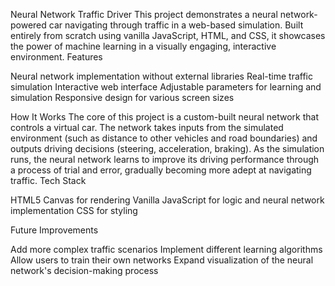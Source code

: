 Neural Network Traffic Driver
This project demonstrates a neural network-powered car navigating through traffic in a web-based simulation. Built entirely from scratch using vanilla JavaScript, HTML, and CSS, it showcases the power of machine learning in a visually engaging, interactive environment.
Features

Neural network implementation without external libraries
Real-time traffic simulation
Interactive web interface
Adjustable parameters for learning and simulation
Responsive design for various screen sizes

How It Works
The core of this project is a custom-built neural network that controls a virtual car. The network takes inputs from the simulated environment (such as distance to other vehicles and road boundaries) and outputs driving decisions (steering, acceleration, braking).
As the simulation runs, the neural network learns to improve its driving performance through a process of trial and error, gradually becoming more adept at navigating traffic.
Tech Stack

HTML5 Canvas for rendering
Vanilla JavaScript for logic and neural network implementation
CSS for styling

Future Improvements

Add more complex traffic scenarios
Implement different learning algorithms
Allow users to train their own networks
Expand visualization of the neural network's decision-making process
